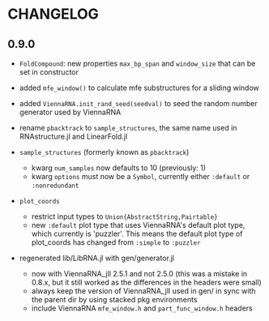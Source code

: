 # CHANGELOG

## 0.9.0

- `FoldCompound`: new properties `max_bp_span` and `window_size` that
  can be set in constructor

- added `mfe_window()` to calculate mfe substructures for a
  sliding window

- added `ViennaRNA.init_rand_seed(seedval)` to seed the random
  number generator used by ViennaRNA

- rename `pbacktrack` to `sample_structures`, the same name used in
  RNAstructure.jl and LinearFold.jl

- `sample_structures` (formerly known as `pbacktrack`)
  - kwarg `num_samples` now defaults to 10 (previously: 1)
  - kwarg `options` must now be a `Symbol`, currently either `:default`
    or `:nonredundant`

- `plot_coords`
  - restrict input types to `Union{AbstractString,Pairtable}`
  - new `:default` plot type that uses ViennaRNA's default plot type,
    which currently is 'puzzler'. This means the default plot type of
    plot_coords has changed from `:simple` to `:puzzler`

- regenerated lib/LibRNA.jl with gen/generator.jl
  - now with ViennaRNA_jll 2.5.1 and not 2.5.0 (this was a mistake in
    0.8.x, but it still worked as the differences in the headers were
    small)
  - always keep the version of ViennaRNA_jll used in gen/ in sync with
    the parent dir by using stacked pkg environments
  - include ViennaRNA `mfe_window.h` and `part_func_window.h` headers
